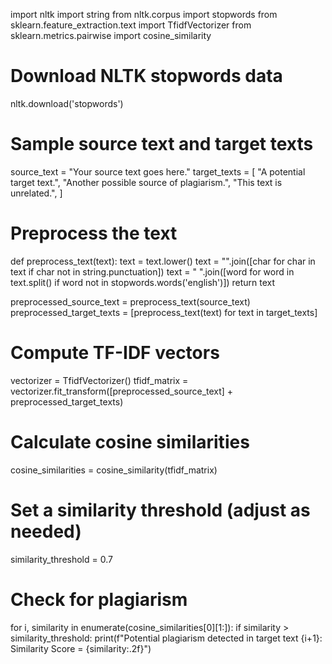import nltk
import string
from nltk.corpus import stopwords
from sklearn.feature_extraction.text import TfidfVectorizer
from sklearn.metrics.pairwise import cosine_similarity

# Download NLTK stopwords data
nltk.download('stopwords')

# Sample source text and target texts
source_text = "Your source text goes here."
target_texts = [
    "A potential target text.",
    "Another possible source of plagiarism.",
    "This text is unrelated.",
]

# Preprocess the text
def preprocess_text(text):
    text = text.lower()
    text = "".join([char for char in text if char not in string.punctuation])
    text = " ".join([word for word in text.split() if word not in stopwords.words('english')])
    return text

preprocessed_source_text = preprocess_text(source_text)
preprocessed_target_texts = [preprocess_text(text) for text in target_texts]

# Compute TF-IDF vectors
vectorizer = TfidfVectorizer()
tfidf_matrix = vectorizer.fit_transform([preprocessed_source_text] + preprocessed_target_texts)

# Calculate cosine similarities
cosine_similarities = cosine_similarity(tfidf_matrix)

# Set a similarity threshold (adjust as needed)
similarity_threshold = 0.7

# Check for plagiarism
for i, similarity in enumerate(cosine_similarities[0][1:]):
    if similarity > similarity_threshold:
        print(f"Potential plagiarism detected in target text {i+1}: Similarity Score = {similarity:.2f}")

